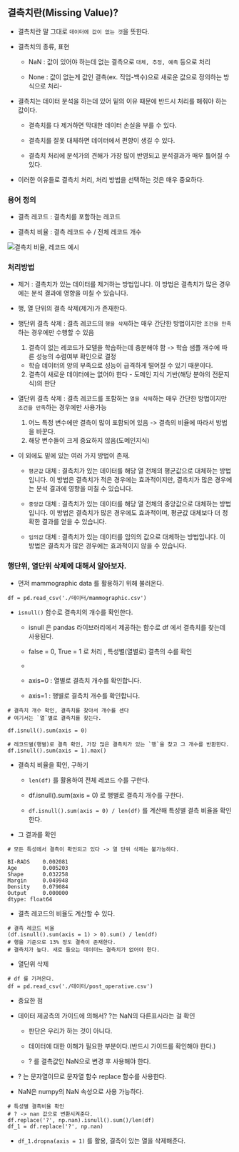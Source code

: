 ## 결측치란(Missing Value)?

- 결측치란 말 그대로 `데이터에 값이 없는 것`을 뜻한다.

- 결측치의 종류, 표현
  
  - NaN : 값이 있어야 하는데 없는 결측으로 `대체, 추정, 예측` 등으로 처리

  - None : 값이 없는게 값인 결측(ex. 직업-백수)으로 새로운 값으로 정의하는 방식으로 처리- 

- 결측치는 데이터 분석을 하는데 있어 밑의 이유 때문에 반드시 처리를 해줘야 하는 값이다.

    - 결측치를 다 제거하면 막대한 데이터 손실을 부를 수 있다.

    - 결측치를 잘못 대체하면 데이터에서 편향이 생길 수 있다.
    
    - 결측치 처리에 분석가의 견해가 가장 많이 반영되고 분석결과가 매우 틀어질 수 있다.

- 이러한 이유들로 결측치 처리, 처리 방법을 선택하는 것은 매우 중요하다.

### 용어 정의

- 결측 레코드 : 결측치를 포함하는 레코드

- 결측치 비율 : 결측 레코드 수 / 전체 레코드 개수

![결측치 비율, 레코드 예시](attachment:image.png)


### 처리방법

- 제거 : 결측치가 있는 데이터를 제거하는 방법입니다. 이 방법은 결측치가 많은 경우에는 분석 결과에 영향을 미칠 수 있습니다.

- 행, 열 단위의 결측 삭제(제거)가 존재한다.


- 행단위 결측 삭제 : 결측 레코드의 `행을 삭제`하는 매우 간단한 방법이지만 `조건을 만족`하는 경우에만 수행할 수 있음
    1. 결측이 없는 레코드가 모델을 학습하는데 충분해야 함 -> 학습 샘플 개수에 따른 성능의 수렴여부 확인으로 결정
     - 학습 데이터의 양의 부족으로 성능이 급격하게 떨어질 수 있기 때문이다.
    2. 결측이 새로운 데이터에는 없어야 한다 - 도메인 지식 기반(해당 분야의 전문지식)의 판단
    
    
- 열단위 결측 삭제 : 결측 레코드를 포함하는 `열을 삭제`하는 매우 간단한 방법이지만 `조건을 만족`하는 경우에만 사용가능
    1. 어느 특정 변수에만 결측이 많이 포함되어 있음 -> 결측의 비율에 따라서 방법을 바꾼다.
    2. 해당 변수들이 크게 중요하지 않음(도메인지식)


- 이 외에도 밑에 있는 여러 가지 방법이 존재.

  - `평균값` 대체 : 결측치가 있는 데이터를 해당 열 전체의 평균값으로 대체하는 방법입니다. 이 방법은 결측치가 적은 경우에는 효과적이지만, 결측치가 많은 경우에는 분석 결과에 영향을 미칠 수 있습니다.

  - `중앙값` 대체 : 결측치가 있는 데이터를 해당 열 전체의 중앙값으로 대체하는 방법입니다. 이 방법은 결측치가 많은 경우에도 효과적이며, 평균값 대체보다 더 정확한 결과를 얻을 수 있습니다.

  - `임의값` 대체 : 결측치가 있는 데이터를 임의의 값으로 대체하는 방법입니다. 이 방법은 결측치가 많은 경우에는 효과적이지 않을 수 있습니다.


### 행단위, 열단위 삭제에 대해서 알아보자.

- 먼저 mammographic data 를 활용하기 위해 불러온다.

```
df = pd.read_csv('./데이터/mammographic.csv')
```

- `isnull()` 함수로 결측치의 개수를 확인한다.

    - isnull 은 pandas 라이브러리에서 제공하는 함수로 df 에서 결측치를 찾는데 사용된다.

    - false = 0, True = 1 로 처리 , 특성별(열별로) 결측의 수를 확인
    - 
    - axis=0 : 열별로 결측치 개수를 확인합니다.
    - axis=1 : 행별로 결측치 개수를 확인합니다.

``` 
# 결측치 개수 확인, 결측치를 찾아서 개수를 센다
# 여기서는 `열`별로 결측치를 찾는다.

df.isnull().sum(axis = 0) 

# 레코드별(행별)로 결측 확인, 가장 많은 결측치가 있는 `행`을 찾고 그 개수를 반환한다.
df.isnull().sum(axis = 1).max() 
```

- 결측치 비율을 확인, 구하기

  - `len(df)` 를 활용하여 전체 레코드 수를 구한다.

  - df.isnull().sum(axis = 0) 로 행별로 결측치 개수를 구한다.

  - `df.isnull().sum(axis = 0) / len(df)` 를 계산해 특성별 결측 비율을 확인한다.


- 그 결과를 확인

```
# 모든 특성에서 결측이 확인되고 있다 -> 열 단위 삭제는 불가능하다.

BI-RADS    0.002081
Age        0.005203
Shape      0.032258
Margin     0.049948
Density    0.079084
Output     0.000000
dtype: float64
```

- 결측 레코드의 비율도 계산할 수 있다.

```
# 결측 레코드 비율
(df.isnull().sum(axis = 1) > 0).sum() / len(df)
# 행을 기준으로 13% 정도 결측이 존재한다.
# 결측치가 높다. 새로 들오는 데이터느 결측치가 없어야 한다.
```

- 열단위 삭제

```
# df 를 가져온다.
df = pd.read_csv('./데이터/post_operative.csv')
```

- 중요한 점

- 데이터 제공측의 가이드에 의해서? ?는 NaN의 다른표시라는 걸 확인
    
    - 판단은 우리가 하는 것이 아니다.
    
    - 데이터에 대한 이해가 필요한 부분이다.(반드시 가이드를 확인해야 한다.)
    
    - ? 를 결측값인 NaN으로 변경 후 사용해야 한다.

- ? 는 문자열이므로 문자열 함수 replace 함수를 사용한다.
-  NaN은 numpy의 NaN 속성으로 사용 가능하다.

```
# 특성별 결측비율 확인
# ? -> nan 값으로 변환시켜준다.
df.replace('?', np.nan).isnull().sum()/len(df)
df_1 = df.replace('?', np.nan) 
```

- `df_1.dropna(axis = 1)` 를 활용, 결측이 있는 열을 삭제해준다.